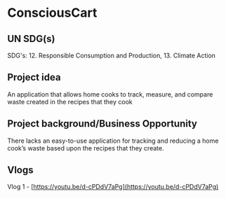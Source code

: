 # ConsciousCart

## UN SDG(s)
SDG's: 12. Responsible Consumption and Production, 13. Climate Action

## Project idea 
An application that allows home cooks to track, measure, and compare waste created in the recipes that they cook

## Project background/Business Opportunity
There lacks an easy-to-use application for tracking and reducing a home cook’s waste based upon the recipes that they create.

## Vlogs
Vlog 1 - [https://youtu.be/d-cPDdV7aPg](https://youtu.be/d-cPDdV7aPg)
